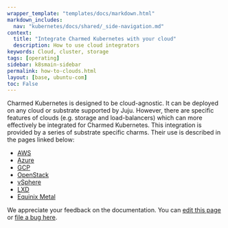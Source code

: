 ```yaml
---
wrapper_template: "templates/docs/markdown.html"
markdown_includes:
  nav: "kubernetes/docs/shared/_side-navigation.md"
context:
  title: "Integrate Charmed Kubernetes with your cloud"
  description: How to use cloud integrators
keywords: Cloud, cluster, storage
tags: [operating]
sidebar: k8smain-sidebar
permalink: how-to-clouds.html
layout: [base, ubuntu-com]
toc: False
---
```


Charmed Kubernetes is designed to be cloud-agnostic. It can be deployed on any cloud or substrate supported by Juju. However, there are specific features of clouds (e.g. storage and load-balancers) which can more effectively be integrated for Charmed Kubernetes. This integration is provided by a series of substrate specific charms. Their use is described in the pages linked below:

- [AWS](/kubernetes/docs/aws-integration)
- [Azure](/kubernetes/docs/azure-integration)
- [GCP](/kubernetes/docs/gcp-integration)
- [OpenStack](/kubernetes/docs/openstack-integration)
- [vSphere](/kubernetes/docs/vsphere-integration)
- [LXD](/kubernetes/docs/install-local)
- [Equinix Metal](/kubernetes/docs/equinix)


<!-- FEEDBACK -->
<div class="p-notification--information">
  <div class="p-notification__content">
    <p class="p-notification__message">We appreciate your feedback on the documentation. You can
    <a href="https://github.com/charmed-kubernetes/kubernetes-docs/edit/main/pages/k8s/how-to-clouds.md" >edit this page</a>
    or
    <a href="https://github.com/charmed-kubernetes/kubernetes-docs/issues/new" >file a bug here</a>.</p>
  </div>
</div>
